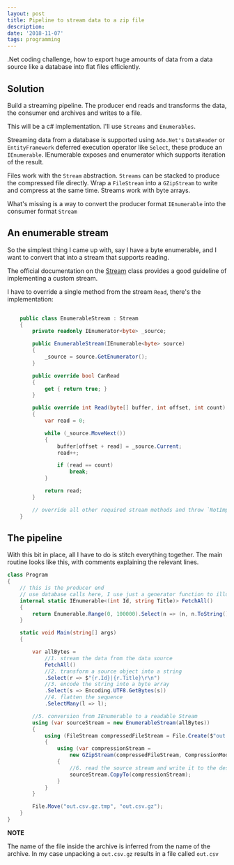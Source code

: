```yaml
---
layout: post
title: Pipeline to stream data to a zip file
description: 
date: '2018-11-07'
tags: programming
---
```


.Net coding challenge, how to export huge amounts of data from a data source like a database into flat files efficiently. 

## Solution

Build a streaming pipeline. The producer end reads and transforms the data, the consumer end archives and writes to a file.  


This will be a c# implementation. I'll use `Streams` and `Enumerables`. 


Streaming data from a database is supported using `Ado.Net's` `DataReader` or `EntityFramework` deferred execution operator like `Select`, these produce an `IEnumerable`. IEnumerable exposes and enumerator which supports iteration of the result. 


Files work with the `Stream` abstraction. `Streams` can be stacked to produce the compressed file directly. Wrap a `FileStream` into a `GZipStream` to write and compress at the same time. Streams work with byte arrays.


What's missing is a way to convert the producer format `IEnumerable` into the consumer format `Stream`

## An enumerable stream

So the simplest thing I came up with, say I have a byte enumerable, and I want to convert that into a stream that supports reading. 


The official documentation on the [Stream](https://docs.microsoft.com/en-us/dotnet/api/system.io.stream?view=netframework-4.7.2) class provides a good guideline of implementing a custom stream. 


I have to override a single method from the stream `Read`, there's the implementation:

```c# 
 
    public class EnumerableStream : Stream
    {
        private readonly IEnumerator<byte> _source;

        public EnumerableStream(IEnumerable<byte> source)
        {
            _source = source.GetEnumerator();
        }

        public override bool CanRead
        {
            get { return true; }
        }

        public override int Read(byte[] buffer, int offset, int count)
        {
            var read = 0;

            while (_source.MoveNext())
            {
                buffer[offset + read] = _source.Current;
                read++;

                if (read == count)
                    break;
            }

            return read;
        }

        // override all other required stream methods and throw `NotImplementedException`
    }
```

## The pipeline

With this bit in place, all I have to do is stitch everything together. The main routine looks like this, with comments explaining the relevant lines.

```c#
class Program
{
    // this is the producer end 
    // use database calls here, I use just a generator function to illustrate the concept
    internal static IEnumerable<(int Id, string Title)> FetchAll()
    {
        return Enumerable.Range(0, 100000).Select(n => (n, n.ToString()));
    }

    static void Main(string[] args)
    {

        var allBytes = 
            //1. stream the data from the data source
            FetchAll() 
            //2. transform a source object into a string
            .Select(r => $"{r.Id}|{r.Title}\r\n") 
            //3. encode the string into a byte array
            .Select(s => Encoding.UTF8.GetBytes(s)) 
            //4. flatten the sequence
            .SelectMany(l => l);

        //5. conversion from IEnumerable to a readable Stream
        using (var sourceStream = new EnumerableStream(allBytes)) 
        {
            using (FileStream compressedFileStream = File.Create($"out.csv.gz.tmp"))
            {
                using (var compressionStream = 
                    new GZipStream(compressedFileStream, CompressionMode.Compress))
                {
                    //6. read the source stream and write it to the destination stream 
                    sourceStream.CopyTo(compressionStream);
                }
            }
        }

        File.Move("out.csv.gz.tmp", "out.csv.gz");
    }
}
```

**NOTE**

 The name of the file inside the archive is inferred from the name of the archive. In my case unpacking a `out.csv.gz` results in a file called `out.csv`

